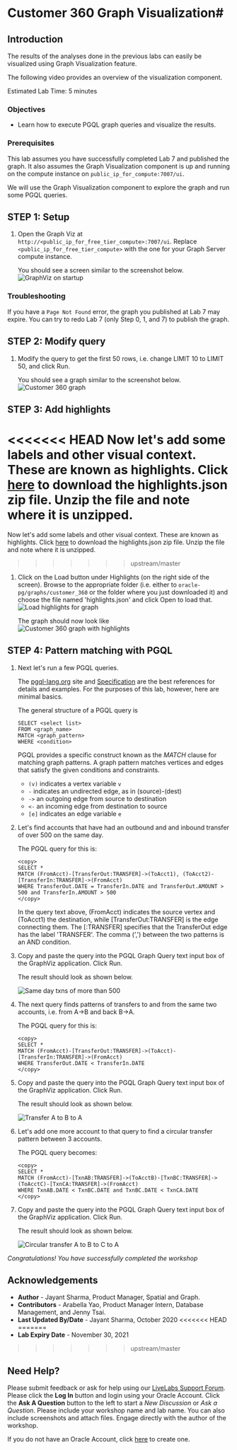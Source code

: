 # Customer 360 Graph Visualization#

## Introduction
The results of the analyses done in the previous labs can easily be visualized using Graph Visualization feature.

The following video provides an overview of the visualization component.
[](youtube:zfefKdNfAY4)

Estimated Lab Time: 5 minutes

### Objectives

- Learn how to execute PGQL graph queries and visualize the results.

### Prerequisites
This lab assumes you have successfully completed Lab 7 and published the graph. It also assumes the Graph Visualization component is up and running on the compute instance on `public_ip_for_compute:7007/ui`.

We will use the Graph Visualization component to explore the graph and run some PGQL queries.

## **STEP 1:** Setup

1. Open the Graph Viz at `http://<public_ip_for_free_tier_compute>:7007/ui`. Replace `<public_ip_for_free_tier_compute>` with the one for your Graph Server compute instance.

    You should see a screen similar to the screenshot below.  
    ![GraphViz on startup](images/ADB_GViz_Landing.png " ")

### Troubleshooting
If you have a `Page Not Found` error, the graph you published at Lab 7 may expire. You can try to redo Lab 7 (only Step 0, 1, and 7) to publish the graph.

## **STEP 2:** Modify query
1. Modify the query to get the first 50 rows, i.e. change LIMIT 10 to LIMIT 50, and click Run.

    You should see a graph similar to the screenshot below.  
    ![Customer 360 graph](images/ADB_GViz_Show50Elements.png " ")

## **STEP 3:** Add highlights
<<<<<<< HEAD
Now let's add some labels and other visual context. These are known as highlights. Click [here](https://objectstorage.us-ashburn-1.oraclecloud.com/p/OTVbKy72ORMs1G9b4MxctlEMkR88L3ncOFSFMZYyv57pWmKVlFRCp4MhDqjpCn6n/n/c4u03/b/data-management-library-files/o/highlights.json.zip) to download the highlights.json zip file. Unzip the file and note where it is unzipped.
=======
Now let's add some labels and other visual context. These are known as highlights. Click [here](https://objectstorage.us-ashburn-1.oraclecloud.com/p/o49GH8NXlnrwgfbWO9cDCq-zqhsFBHFNGRGM6uHwnEQkHUH5fo5X-u33SW4H_22J/n/c4u03/b/data-management-library-files/o/highlights.json.zip) to download the highlights.json zip file. Unzip the file and note where it is unzipped.
>>>>>>> upstream/master

1. Click on the Load button under Highlights (on the right side of the screen). Browse to the appropriate folder (i.e. either to `oracle-pg/graphs/customer_360`  or the folder where you just downloaded it) and choose the file named 'highlights.json' and click Open to load that.  
![Load highlights for graph](images/GraphVizLoadHighlights.png " ")

    The graph should now look like  
    ![Customer 360 graph with highlights](images/GraphVizWithHighlights.png " ")



## **STEP 4:** Pattern matching with PGQL
1. Next let's run a few PGQL queries.

    The [pgql-lang.org](http://pgql-lang.org) site and [Specification](http://pgql-lang.org/spec/1.2) are the best references for details and examples. For the purposes of this lab, however, here are minimal basics.

    The general structure of a PGQL query is
    ```
    SELECT <select list>
    FROM <graph_name>
    MATCH <graph_pattern>
    WHERE <condition>
    ```

    PGQL provides a specific construct known as the *MATCH* clause for matching graph patterns. A graph pattern matches vertices and edges that satisfy the given conditions and constraints.  
    - `(v)` indicates a vertex variable `v`   
    - `-` indicates an undirected edge, as in (source)-(dest)  
    - `->` an outgoing edge from source to destination  
    - `<-` an incoming edge from destination to source  
    - `[e]` indicates an edge variable `e`

2. Let's find accounts that have had an outbound and and inbound transfer of over 500 on the same day.

    The PGQL query for this is:
    ```
    <copy>
    SELECT *
    MATCH (FromAcct)-[TransferOut:TRANSFER]->(ToAcct1), (ToAcct2)-[TransferIn:TRANSFER]->(FromAcct)
    WHERE TransferOut.DATE = TransferIn.DATE and TransferOut.AMOUNT > 500 and TransferIn.AMOUNT > 500
    </copy>
    ```
    In the query text above, (FromAcct) indicates the source vertex and (ToAcct1) the destination, while [TransferOut:TRANSFER] is the edge connecting them. The [:TRANSFER] specifies that the TransferOut edge has the label 'TRANSFER'. The comma (',') between the two patterns is an AND condition.

3. Copy and paste the query into the PGQL Graph Query text input box of the GraphViz application.
Click Run.

    The result should look as shown below.

    ![Same day txns of more than 500](images/ADB_Gviz_SameDayTransfers.png " ")

4. The next query finds patterns of transfers to and from the same two accounts, i.e. from A->B and back B->A.

    The PGQL query for this is:
    ```
    <copy>
    SELECT *
    MATCH (FromAcct)-[TransferOut:TRANSFER]->(ToAcct)-[TransferIn:TRANSFER]->(FromAcct)
    WHERE TransferOut.DATE < TransferIn.DATE
    </copy>
    ```

5. Copy and paste the query into the PGQL Graph Query text input box of the GraphViz application. Click Run.

    The result should look as shown below.

    ![Transfer A to B to A](images/ADB-GViz_ABA_Transfer.png " ")

6. Let's add one more account to that query to find a circular transfer pattern between 3 accounts.

    The PGQL query becomes:
    ```
    <copy>
    SELECT *
    MATCH (FromAcct)-[TxnAB:TRANSFER]->(ToAcctB)-[TxnBC:TRANSFER]->(ToAcctC)-[TxnCA:TRANSFER]->(FromAcct)
    WHERE TxnAB.DATE < TxnBC.DATE and TxnBC.DATE < TxnCA.DATE
    </copy>
    ```

7. Copy and paste the query into the PGQL Graph Query text input box of the GraphViz application. Click Run.

    The result should look as shown below.

    ![Circular transfer A to B to C to A](images/ADB_GViz_ABCA_Transfer.png " ")

*Congratulations! You have successfully completed the workshop*
## Acknowledgements 

- **Author** - Jayant Sharma, Product Manager, Spatial and Graph.  
- **Contributors** - Arabella Yao, Product Manager Intern, Database Management, and Jenny Tsai. 
- **Last Updated By/Date** - Jayant Sharma, October 2020
<<<<<<< HEAD
=======
- **Lab Expiry Date** - November 30, 2021
>>>>>>> upstream/master

## Need Help?
Please submit feedback or ask for help using our [LiveLabs Support Forum](https://community.oracle.com/tech/developers/categories/oracle-graph). Please click the **Log In** button and login using your Oracle Account. Click the **Ask A Question** button to the left to start a *New Discussion* or *Ask a Question*.  Please include your workshop name and lab name.  You can also include screenshots and attach files.  Engage directly with the author of the workshop.

If you do not have an Oracle Account, click [here](https://profile.oracle.com/myprofile/account/create-account.jspx) to create one.
